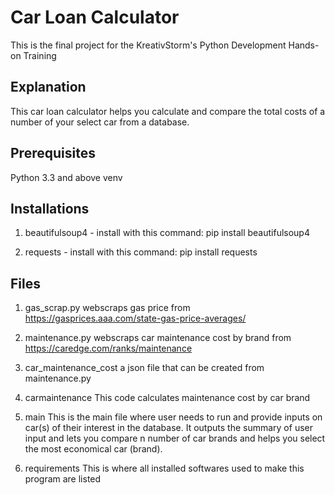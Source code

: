 # Car Loan Calculator

This is the final project for the KreativStorm's Python Development Hands-on Training

## Explanation

This car loan calculator helps you calculate and compare the total costs of a number of your select car from a database.

## Prerequisites
Python 3.3 and above
venv

## Installations
1. beautifulsoup4 - install with this command:
    pip install beautifulsoup4

2. requests - install with this command:
    pip install requests

## Files
1. gas_scrap.py
webscraps gas price from https://gasprices.aaa.com/state-gas-price-averages/

2. maintenance.py
webscraps car maintenance cost by brand from https://caredge.com/ranks/maintenance

3. car_maintenance_cost
a json file that can be created from maintenance.py

4. carmaintenance
This code calculates maintenance cost by car brand

5. main
This is the main file where user needs to run and provide inputs on car(s) of their interest in the database. It outputs the summary of user input and lets you compare n number of car brands and helps you select the most economical car (brand).

6. requirements
This is where all installed softwares used to make this program are listed



